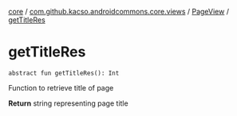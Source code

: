 [core](../../index.md) / [com.github.kacso.androidcommons.core.views](../index.md) / [PageView](index.md) / [getTitleRes](.)

# getTitleRes

`abstract fun getTitleRes(): Int`

Function to retrieve title of page

**Return**
string representing page title

